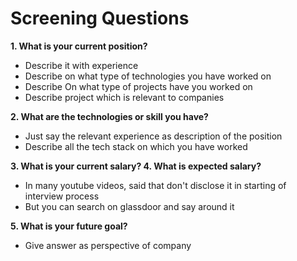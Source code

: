# Screening Questions

<b>1. What is your current position?</b>
   * Describe it with experience
   * Describe on what type of technologies you have worked on
   * Describe  On what type of projects have you worked on
   * Describe project which is relevant to companies

<b>2. What are the technologies or skill you have? </b>
   * Just say the relevant experience as description of the position
   * Describe all the tech stack on which you have worked

<b> 3. What is your current salary? </b>
<b> 4. What is expected salary? </b>

   * In many youtube videos, said that don't disclose it in starting of interview process
   * But you can search on glassdoor and say around it

<b> 5. What is your future goal? </b>

   * Give answer as perspective of company
